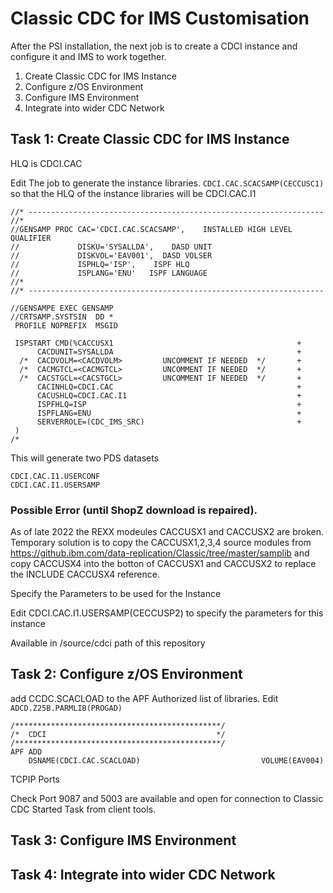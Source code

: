 # Classic CDC for IMS Customisation

After the PSI installation, the next job is to create a CDCI instance and configure it and IMS to work together.

1. Create Classic CDC for IMS Instance
2. Configure z/OS Environment
3. Configure IMS Environment
4. Integrate into wider CDC Network


## Task 1: Create Classic CDC for IMS Instance

HLQ is CDCI.CAC

Edit The job to generate the instance libraries. ```CDCI.CAC.SCACSAMP(CECCUSC1)``` so that the HLQ of the instance libraries will be CDCI.CAC.I1 
```
//* ------------------------------------------------------------------   
//*                                                                      
//GENSAMP PROC CAC='CDCI.CAC.SCACSAMP',    INSTALLED HIGH LEVEL QUALIFIER
//             DISKU='SYSALLDA',    DASD UNIT                            
//             DISKVOL='EAV001',  DASD VOLSER                            
//             ISPHLQ='ISP',    ISPF HLQ                                 
//             ISPLANG='ENU'   ISPF LANGUAGE                             
//*                                                                      
//* ------------------------------------------------------------------   

//GENSAMPE EXEC GENSAMP                                           
//CRTSAMP.SYSTSIN  DD *                                           
 PROFILE NOPREFIX  MSGID                                          
                                                                  
 ISPSTART CMD(%CACCUSX1                                         + 
      CACDUNIT=SYSALLDA                                         + 
  /*  CACDVOLM=<CACDVOLM>         UNCOMMENT IF NEEDED  */       + 
  /*  CACMGTCL=<CACMGTCL>         UNCOMMENT IF NEEDED  */       + 
  /*  CACSTGCL=<CACSTGCL>         UNCOMMENT IF NEEDED  */       + 
      CACINHLQ=CDCI.CAC                                         + 
      CACUSHLQ=CDCI.CAC.I1                                      + 
      ISPFHLQ=ISP                                               + 
      ISPFLANG=ENU                                              + 
      SERVERROLE=(CDC_IMS_SRC)                                  + 
 )                                                                
/*                                                                
```

This will generate two PDS datasets

```
CDCI.CAC.I1.USERCONF
CDCI.CAC.I1.USERSAMP
```

### Possible Error (until ShopZ download is repaired).
As of late 2022 the REXX modeules CACCUSX1 and CACCUSX2 are broken.
Temporary solution is to copy the CACCUSX1,2,3,4 source modules 
from https://github.ibm.com/data-replication/Classic/tree/master/samplib and
copy CACCUSX4 into the botton of CACCUSX1 and CACCUSX2 to replace the INCLUDE CACCUSX4 reference.


Specify the Parameters to be used for the Instance

Edit CDCI.CAC.I1.USERSAMP(CECCUSP2) to specify the parameters for this instance

Available in /source/cdci path of this repository





## Task 2: Configure z/OS Environment

add CCDC.SCACLOAD to the APF Authorized list of libraries. Edit ```ADCD.Z25B.PARMLIB(PROGAD)```

```
/**********************************************/                      
/*  CDCI                                      */                      
/**********************************************/                      
APF ADD                                                               
    DSNAME(CDCI.CAC.SCACLOAD)                           VOLUME(EAV004)
```

TCPIP Ports

Check Port 9087 and 5003 are available and open for connection to Classic CDC Started Task from client tools.


## Task 3: Configure IMS Environment


## Task 4: Integrate into wider CDC Network



